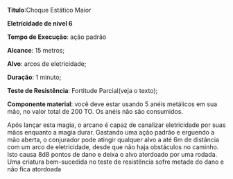 **Titulo**:Choque Estático Maior

**Eletrícidade de nível 6**

**Tempo de Execução**: ação padrão

**Alcance**: 15 metros;

**Alvo**: arcos de eletricidade;

**Duração**: 1 minuto;

**Teste de Resistência**: Fortitude Parcial(veja o texto);

**Componente material**: você deve estar usando 5 anéis metálicos em sua mão, 
no valor total de 200 TO. Os anéis não 
são consumidos.

Após lançar esta magia, o arcano é capaz de canalizar eletricidade por suas mãos enquanto a magia durar. Gastando 
uma ação padrão e erguendo a mão aberta, o conjurador pode atingir qualquer alvo a até 6m de distância com um arco 
de eletricidade, desde que não haja obstáculos no caminho. Isto causa 8d8 pontos de dano e deixa o alvo atordoado por 
uma rodada. Uma criatura bem-sucedida no teste de resistência sofre metade do  dano e não fica atordoada